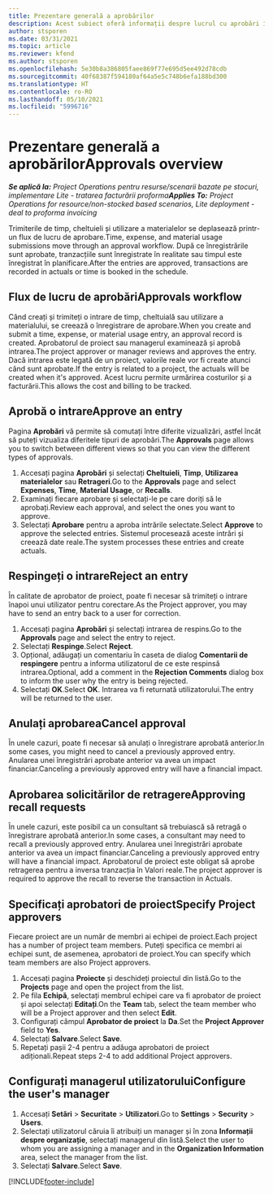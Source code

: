 ```yaml
---
title: Prezentare generală a aprobărilor
description: Acest subiect oferă informații despre lucrul cu aprobări în Project Operations.
author: stsporen
ms.date: 03/31/2021
ms.topic: article
ms.reviewer: kfend
ms.author: stsporen
ms.openlocfilehash: 5e30b8a386805faee869f77e695d5ee492d78cdb
ms.sourcegitcommit: 40f68387f594180af64a5e5c748b6efa188bd300
ms.translationtype: HT
ms.contentlocale: ro-RO
ms.lasthandoff: 05/10/2021
ms.locfileid: "5996716"
---
```

# <a name="approvals-overview"></a><span data-ttu-id="a95d8-103">Prezentare generală a aprobărilor</span><span class="sxs-lookup"><span data-stu-id="a95d8-103">Approvals overview</span></span>

<span data-ttu-id="a95d8-104">_**Se aplică la:** Project Operations pentru resurse/scenarii bazate pe stocuri, implementare Lite - tratarea facturării proforma_</span><span class="sxs-lookup"><span data-stu-id="a95d8-104">_**Applies To:** Project Operations for resource/non-stocked based scenarios, Lite deployment - deal to proforma invoicing_</span></span>

<span data-ttu-id="a95d8-105">Trimiterile de timp, cheltuieli și utilizare a materialelor se deplasează printr-un flux de lucru de aprobare.</span><span class="sxs-lookup"><span data-stu-id="a95d8-105">Time, expense, and material usage submissions move through an approval workflow.</span></span> <span data-ttu-id="a95d8-106">După ce înregistrările sunt aprobate, tranzacțiile sunt înregistrate în realitate sau timpul este înregistrat în planificare.</span><span class="sxs-lookup"><span data-stu-id="a95d8-106">After the entries are approved, transactions are recorded in actuals or time is booked in the schedule.</span></span>

## <a name="approvals-workflow"></a><span data-ttu-id="a95d8-107">Flux de lucru de aprobări</span><span class="sxs-lookup"><span data-stu-id="a95d8-107">Approvals workflow</span></span>
<span data-ttu-id="a95d8-108">Când creați și trimiteți o intrare de timp, cheltuială sau utilizare a materialului, se creează o înregistrare de aprobare.</span><span class="sxs-lookup"><span data-stu-id="a95d8-108">When you create and submit a time, expense, or material usage entry, an approval record is created.</span></span> <span data-ttu-id="a95d8-109">Aprobatorul de proiect sau managerul examinează și aprobă intrarea.</span><span class="sxs-lookup"><span data-stu-id="a95d8-109">The project approver or manager reviews and approves the entry.</span></span> <span data-ttu-id="a95d8-110">Dacă intrarea este legată de un proiect, valorile reale vor fi create atunci când sunt aprobate.</span><span class="sxs-lookup"><span data-stu-id="a95d8-110">If the entry is related to a project, the actuals will be created when it's approved.</span></span> <span data-ttu-id="a95d8-111">Acest lucru permite urmărirea costurilor și a facturării.</span><span class="sxs-lookup"><span data-stu-id="a95d8-111">This allows the cost and billing to be tracked.</span></span>

## <a name="approve-an-entry"></a><span data-ttu-id="a95d8-112">Aprobă o intrare</span><span class="sxs-lookup"><span data-stu-id="a95d8-112">Approve an entry</span></span>
<span data-ttu-id="a95d8-113">Pagina **Aprobări** vă permite să comutați între diferite vizualizări, astfel încât să puteți vizualiza diferitele tipuri de aprobări.</span><span class="sxs-lookup"><span data-stu-id="a95d8-113">The **Approvals** page allows you to switch between different views so that you can view the different types of approvals.</span></span>
  
1. <span data-ttu-id="a95d8-114">Accesați pagina **Aprobări** și selectați **Cheltuieli**, **Timp**, **Utilizarea materialelor** sau **Retrageri**.</span><span class="sxs-lookup"><span data-stu-id="a95d8-114">Go to the **Approvals** page and select **Expenses**, **Time**, **Material Usage**, or **Recalls**.</span></span>
2. <span data-ttu-id="a95d8-115">Examinați fiecare aprobare și selectați-le pe care doriți să le aprobați.</span><span class="sxs-lookup"><span data-stu-id="a95d8-115">Review each approval, and select the ones you want to approve.</span></span>
3. <span data-ttu-id="a95d8-116">Selectați **Aprobare** pentru a aproba intrările selectate.</span><span class="sxs-lookup"><span data-stu-id="a95d8-116">Select **Approve** to approve the selected entries.</span></span>
<span data-ttu-id="a95d8-117">Sistemul procesează aceste intrări și creează date reale.</span><span class="sxs-lookup"><span data-stu-id="a95d8-117">The system processes these entries and create actuals.</span></span>

## <a name="reject-an-entry"></a><span data-ttu-id="a95d8-118">Respingeți o intrare</span><span class="sxs-lookup"><span data-stu-id="a95d8-118">Reject an entry</span></span>
<span data-ttu-id="a95d8-119">În calitate de aprobator de proiect, poate fi necesar să trimiteți o intrare înapoi unui utilizator pentru corectare.</span><span class="sxs-lookup"><span data-stu-id="a95d8-119">As the Project approver, you may have to send an entry back to a user for correction.</span></span>
  
1. <span data-ttu-id="a95d8-120">Accesați pagina **Aprobări** și selectați intrarea de respins.</span><span class="sxs-lookup"><span data-stu-id="a95d8-120">Go to the **Approvals** page and select the entry to reject.</span></span> 
2. <span data-ttu-id="a95d8-121">Selectați **Respinge**.</span><span class="sxs-lookup"><span data-stu-id="a95d8-121">Select **Reject**.</span></span>
3. <span data-ttu-id="a95d8-122">Opțional, adăugați un comentariu în caseta de dialog **Comentarii de respingere** pentru a informa utilizatorul de ce este respinsă intrarea.</span><span class="sxs-lookup"><span data-stu-id="a95d8-122">Optional, add a comment in the **Rejection Comments** dialog box to inform the user why the entry is being rejected.</span></span>
4. <span data-ttu-id="a95d8-123">Selectați **OK**.</span><span class="sxs-lookup"><span data-stu-id="a95d8-123">Select **OK**.</span></span> <span data-ttu-id="a95d8-124">Intrarea va fi returnată utilizatorului.</span><span class="sxs-lookup"><span data-stu-id="a95d8-124">The entry will be returned to the user.</span></span>
  
## <a name="cancel-approval"></a><span data-ttu-id="a95d8-125">Anulați aprobarea</span><span class="sxs-lookup"><span data-stu-id="a95d8-125">Cancel approval</span></span>
<span data-ttu-id="a95d8-126">În unele cazuri, poate fi necesar să anulați o înregistrare aprobată anterior.</span><span class="sxs-lookup"><span data-stu-id="a95d8-126">In some cases, you might need to cancel a previously approved entry.</span></span> <span data-ttu-id="a95d8-127">Anularea unei înregistrări aprobate anterior va avea un impact financiar.</span><span class="sxs-lookup"><span data-stu-id="a95d8-127">Canceling a previously approved entry will have a financial impact.</span></span> 

## <a name="approving-recall-requests"></a><span data-ttu-id="a95d8-128">Aprobarea solicitărilor de retragere</span><span class="sxs-lookup"><span data-stu-id="a95d8-128">Approving recall requests</span></span>
<span data-ttu-id="a95d8-129">În unele cazuri, este posibil ca un consultant să trebuiască să retragă o înregistrare aprobată anterior.</span><span class="sxs-lookup"><span data-stu-id="a95d8-129">In some cases, a consultant may need to recall a previously approved entry.</span></span> <span data-ttu-id="a95d8-130">Anularea unei înregistrări aprobate anterior va avea un impact financiar.</span><span class="sxs-lookup"><span data-stu-id="a95d8-130">Canceling a previously approved entry will have a financial impact.</span></span> <span data-ttu-id="a95d8-131">Aprobatorul de proiect este obligat să aprobe retragerea pentru a inversa tranzacția în Valori reale.</span><span class="sxs-lookup"><span data-stu-id="a95d8-131">The project approver is required to approve the recall to reverse the transaction in Actuals.</span></span>

## <a name="specify-project-approvers"></a><span data-ttu-id="a95d8-132">Specificați aprobatori de proiect</span><span class="sxs-lookup"><span data-stu-id="a95d8-132">Specify Project approvers</span></span>
<span data-ttu-id="a95d8-133">Fiecare proiect are un număr de membri ai echipei de proiect.</span><span class="sxs-lookup"><span data-stu-id="a95d8-133">Each project has a number of project team members.</span></span> <span data-ttu-id="a95d8-134">Puteți specifica ce membri ai echipei sunt, de asemenea, aprobatori de proiect.</span><span class="sxs-lookup"><span data-stu-id="a95d8-134">You can specify which team members are also Project approvers.</span></span>

1. <span data-ttu-id="a95d8-135">Accesați pagina **Proiecte** și deschideți proiectul din listă.</span><span class="sxs-lookup"><span data-stu-id="a95d8-135">Go to the **Projects** page and open the project from the list.</span></span>
2. <span data-ttu-id="a95d8-136">Pe fila **Echipă**, selectați membrul echipei care va fi aprobator de proiect și apoi selectați **Editați**.</span><span class="sxs-lookup"><span data-stu-id="a95d8-136">On the **Team** tab, select the team member who will be a Project approver and then select **Edit**.</span></span>
3. <span data-ttu-id="a95d8-137">Configurați câmpul **Aprobator de proiect** la **Da**.</span><span class="sxs-lookup"><span data-stu-id="a95d8-137">Set the **Project Approver** field to **Yes**.</span></span>
4. <span data-ttu-id="a95d8-138">Selectați **Salvare**.</span><span class="sxs-lookup"><span data-stu-id="a95d8-138">Select **Save**.</span></span>
5. <span data-ttu-id="a95d8-139">Repetați pașii 2-4 pentru a adăuga aprobatori de proiect adiționali.</span><span class="sxs-lookup"><span data-stu-id="a95d8-139">Repeat steps 2-4 to add additional Project approvers.</span></span>

## <a name="configure-the-users-manager"></a><span data-ttu-id="a95d8-140">Configurați managerul utilizatorului</span><span class="sxs-lookup"><span data-stu-id="a95d8-140">Configure the user's manager</span></span>

1. <span data-ttu-id="a95d8-141">Accesați **Setări** > **Securitate** > **Utilizatori**.</span><span class="sxs-lookup"><span data-stu-id="a95d8-141">Go to **Settings** > **Security** > **Users**.</span></span>
2. <span data-ttu-id="a95d8-142">Selectați utilizatorul căruia îi atribuiți un manager și în zona **Informații despre organizație**, selectați managerul din listă.</span><span class="sxs-lookup"><span data-stu-id="a95d8-142">Select the user to whom you are assigning a manager and in the **Organization Information** area, select the manager from the list.</span></span> 
3. <span data-ttu-id="a95d8-143">Selectați **Salvare**.</span><span class="sxs-lookup"><span data-stu-id="a95d8-143">Select **Save**.</span></span>




[!INCLUDE[footer-include](../includes/footer-banner.md)]
